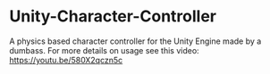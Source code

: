 # Unity-Character-Controller

A physics based character controller for the Unity Engine made by a dumbass.
For more details on usage see this video: https://youtu.be/580X2qczn5c